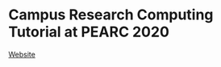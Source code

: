 # Campus Research Computing Tutorial at PEARC 2020

[Website](https://osg-htc.org/Tutorial-PEARC-2020)
